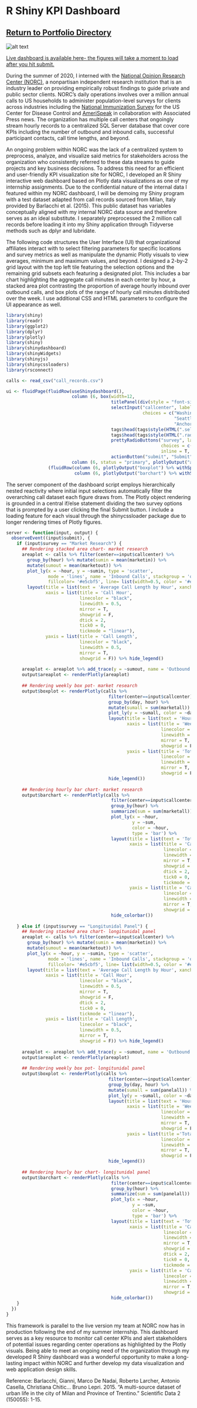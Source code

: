 # R Shiny KPI Dashboard
## [Return to Portfolio Directory](https://remypstewart.github.io/)
![alt text](/layout.jpg)

<a href="https://remypstewart.shinyapps.io/shinyapps/" target="_blank">Live dashboard is available here- the figures will take a moment to load after you hit submit.</a>

During the summer of 2020, I interned with the [National Opinion Research Center (NORC)](https://www.norc.org/Pages/default.aspx), a nonpartisan independent research institution that is an industry leader on providing empirically robust findings to guide private and public sector clients. NORC’s daily operations involves over a million annual calls to US households to administer population-level surveys for clients across industries including the [National Immunization Survey]( https://www.norc.org/Research/Projects/Pages/national-immunization-survey.aspx) for the US Center for Disease Control and [AmeriSpeak]( https://amerispeak.norc.org/Pages/default.aspx) in collaboration with Associated Press news. The organization has multiple call centers that ongoingly stream hourly records to a centralized SQL Server database that cover core KPIs including the number of outbound and inbound calls, successful participant contacts, call time lengths, and beyond. 

An ongoing problem within NORC was the lack of a centralized system to preprocess, analyze, and visualize said metrics for stakeholders across the organization who consistently referred to these data streams to guide projects and key business decisions. To address this need for an efficient and user-friendly KPI visualization site for NORC, I developed an R Shiny interactive web dashboard based on Plotly data visualizations as one of my internship assignments. Due to the confidential nature of the internal data I featured within my NORC dashboard, I will be demoing my Shiny program with a test dataset adapted from call records sourced from Milan, Italy provided by Barlacchi et al. (2015). This public dataset has variables conceptually aligned with my internal NORC data source and therefore serves as an ideal substitute. I separately preprocessed the 2 million call records before loading it into my Shiny application through Tidyverse methods such as dplyr and lubridate. 

The following code structures the User Interface (UI) that organizational affiliates interact with to select filtering parameters for specific locations and survey metrics as well as manipulate the dynamic Plotly visuals to view averages, minimum and maximum values, and beyond. I designed a 2-by-2 grid layout with the top left tile featuring the selection options and the remaining grid subsets each featuring a designated plot. This includes a bar chart highlighting the aggregate call minutes in each center by hour, a stacked area plot contrasting the proportion of average hourly inbound over outbound calls, and box plots of the range of hourly call minutes distributed over the week. I use additional CSS and HTML parameters to configure the UI appearance as well.

```r
library(shiny)
library(readr)
library(ggplot2)
library(dplyr)
library(plotly)
library(shiny)
library(shinydashboard)
library(shinyWidgets)
library(shinyjs)
library(shinycssloaders)
library(rsconnect)

calls <- read_csv("call_records.csv")

ui <- fluidPage(fluidRow(useShinydashboard(),
                         column (6, box(width=12,
                                        titlePanel(div(style = "font-size:45px", "Call Center KPIs Dashboard")),
                                        selectInput("callcenter", label = div(style = "font-size:20px", "Choose Call Center"), 
                                                    choices = c("Washington DC", "Cleveland", 
                                                                "Seattle", "El Paso", "Miami",
                                                                "Anchorage", "Denver")),
                                        tags$head(tags$style(HTML(".selectize-input height: 40px; width: 500px; font-size: 25px;}"))),
                                        tags$head(tags$style(HTML(".radio-inline {margin-left: 20px;}"))),
                                        prettyRadioButtons("survey", label = div(style = "font-size:20px", "Choose Survey"), 
                                                           choices = c("Market Research", "Longitunidal Panel"), 
                                                           inline = T, bigger = T),
                                        actionButton("submit", "Submit", style="padding:10px; font-size:20px; display:center-align;"))),
                         column (6, status = "primary", plotlyOutput("areaplot") %>% withSpinner(type = 4, color = "#000000"))),
                (fluidRow(column (6, plotlyOutput("boxplot") %>% withSpinner(type = 4, color = "#000000")),
                          column (6, plotlyOutput("barchart") %>% withSpinner(type = 4, color = "#000000")))))

```

The server component of the dashboard script employs hierarchically nested reactivity where initial input selections automatically filter the overarching call dataset each figure draws from. The Plotly object rendering is grounded in a central if/else statement dividing the two survey options that is prompted by a user clicking the final Submit button. I include a loading feature for each visual through the shinycssloader package due to longer rendering times of Plotly figures.

```r
server <- function(input, output) {
  observeEvent((input$submit), {
    if (input$survey == "Market Research") {
      ## Rendering stacked area chart- market research  
      areaplot <- calls %>% filter(center==input$callcenter) %>%
        group_by(hour) %>% mutate(sumin = mean(marketin)) %>% 
        mutate(sumout = mean(marketout)) %>% 
        plot_ly(x = ~hour, y = ~sumin, type = 'scatter', 
                mode = 'lines', name = 'Inbound Calls', stackgroup = 'one',
                fillcolor= '#e5cbf5', line= list(width=0.5, color = '#e5cbf5')) %>%
        layout(title = list(text = 'Average Call Length by Hour', xanchor = "right"),
               xaxis = list(title = 'Call Hour',
                            linecolor = "black",
                            linewidth = 0.5,
                            mirror = T,
                            showgrid = F,
                            dtick = 2, 
                            tick0 = 0, 
                            tickmode = "linear"),
               yaxis = list(title = 'Call Length',
                            linecolor = "black",
                            linewidth = 0.5,
                            mirror = T,
                            showgrid = F)) %>% hide_legend()
      
      areaplot <- areaplot %>% add_trace(y = ~sumout, name = 'Outbound Calls', stackgroup = 'one', fillcolor= '#cbe3f5', line= list(color = '#cbe3f5'))
      output$areaplot <- renderPlotly(areaplot)
      
      ## Rendering weekly box pot- market research
      output$boxplot <- renderPlotly(calls %>% 
                                       filter(center==input$callcenter) %>%
                                       group_by(day, hour) %>% 
                                       mutate(sumall = sum(marketall)) %>%
                                       plot_ly(y = ~sumall, color = ~day, type = "box") %>%
                                       layout(title = list(text = 'Hourly Call Time by Day', xanchor = "right"), 
                                              xaxis = list(title = 'Week Day',
                                                           linecolor = "black",
                                                           linewidth = 0.5,
                                                           mirror = T,
                                                           showgrid = F),
                                              yaxis = list(title = 'Total Call Time',
                                                           linecolor = "black",
                                                           linewidth = 0.5,
                                                           mirror = T,
                                                           showgrid = F)) %>%
                                       hide_legend())
      
      ## Rendering hourly bar chart- market research
      output$barchart <- renderPlotly(calls %>% 
                                        filter(center==input$callcenter) %>%
                                        group_by(hour) %>%  
                                        summarize(sum = sum(marketall)) %>%
                                        plot_ly(x = ~hour, 
                                                y = ~sum, 
                                                color = ~hour,
                                                type = 'bar') %>%
                                        layout(title = list(text = 'Total Call Minutes By Hour',  xanchor = "right"), 
                                               xaxis = list(title = 'Call Hour', 
                                                            linecolor = "black",
                                                            linewidth = 0.5,
                                                            mirror = T,
                                                            showgrid = F,
                                                            dtick = 2, 
                                                            tick0 = 0, 
                                                            tickmode = "linear"),
                                               yaxis = list(title = 'Call Minutes',
                                                            linecolor = "black",
                                                            linewidth = 0.5,
                                                            mirror = T,
                                                            showgrid = F)) %>%
                                        hide_colorbar())
      
    } else if (input$survey == "Longitunidal Panel") {
      ## Rendering stacked area chart- longitunidal panel
      areaplot <- calls %>% filter(center==input$callcenter) %>%
        group_by(hour) %>% mutate(sumin = mean(marketin)) %>% 
        mutate(sumout = mean(marketout)) %>% 
        plot_ly(x = ~hour, y = ~sumin, type = 'scatter', 
                mode = 'lines', name = 'Inbound Calls', stackgroup = 'one',
                fillcolor= '#e5cbf5', line= list(width=0.5, color = '#e5cbf5')) %>%
        layout(title = list(text = 'Average Call Length by Hour', xanchor = "right"),
               xaxis = list(title = 'Call Hour',
                            linecolor = "black",
                            linewidth = 0.5,
                            mirror = T,
                            showgrid = F,
                            dtick = 2, 
                            tick0 = 0, 
                            tickmode = "linear"),
               yaxis = list(title = 'Call Length',
                            linecolor = "black",
                            linewidth = 0.5,
                            mirror = T,
                            showgrid = F)) %>% hide_legend()
      
      areaplot <- areaplot %>% add_trace(y = ~sumout, name = 'Outbound Calls', stackgroup = 'one', fillcolor= '#cbe3f5', line= list(color = '#cbe3f5'))
      output$areaplot <- renderPlotly(areaplot)
      
      ## Rendering weekly box pot- longitunidal panel
      output$boxplot <- renderPlotly(calls %>% 
                                       filter(center==input$callcenter) %>%
                                       group_by(day, hour) %>% 
                                       mutate(sumall = sum(panelall)) %>%
                                       plot_ly(y = ~sumall, color = ~day, type = "box") %>%
                                       layout(title = list(text = 'Hourly Call Time by Day', xanchor = "right"), 
                                              xaxis = list(title = 'Week Day',
                                                           linecolor = "black",
                                                           linewidth = 0.5,
                                                           mirror = T,
                                                           showgrid = F),
                                              yaxis = list(title ='Total Call Time',
                                                           linecolor = "black",
                                                           linewidth = 0.5,
                                                           mirror = T,
                                                           showgrid = F)) %>%
                                       hide_legend())
      
      ## Rendering hourly bar chart- longitunidal panel
      output$barchart <- renderPlotly(calls %>% 
                                        filter(center==input$callcenter) %>%
                                        group_by(hour) %>%  
                                        summarize(sum = sum(panelall)) %>%
                                        plot_ly(x = ~hour, 
                                                y = ~sum, 
                                                color = ~hour,
                                                type = 'bar') %>%
                                        layout(title = list(text = 'Total Call Minutes By Hour',  xanchor = "right"),
                                               xaxis = list(title = 'Call Hour',
                                                            linecolor = "black",
                                                            linewidth = 0.5,
                                                            mirror = T,
                                                            showgrid = "false",
                                                            dtick = 2, 
                                                            tick0 = 0, 
                                                            tickmode = "linear"),
                                               yaxis = list(title = 'Call Minutes',
                                                            linecolor = "black",
                                                            linewidth = 0.5,
                                                            mirror = T,
                                                            showgrid = F)) %>%
                                        hide_colorbar()) 
    }
  })
}
```

This framework is parallel to the live version my team at NORC now has in production following the end of my summer internship. This dashboard serves as a key resource to monitor call center KPIs and alert stakeholders of potential issues regarding center operations as highlighted by the Plotly visuals. Being able to meet an ongoing need of the organization through my developed R Shiny dashboard was a wonderful opportunity to make a long-lasting impact within NORC and further develop my data visualization and web application design skills. 

Reference: 
Barlacchi, Gianni, Marco De Nadai, Roberto Larcher, Antonio Casella, Christiana Chitic… Bruno Lepri. 2015. “A multi-source dataset of urban life in the city of Milan and Province of Trentino.” Scientific Data 2 (150055): 1-15. 
